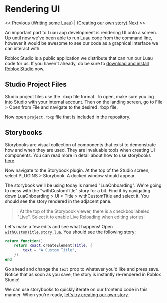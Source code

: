 # Rendering UI
[<< Previous (Writing some Luau)](2.writing-some-luau.md) | [(Creating our own story) Next >>](4.creating-our-own-story.md)

An important part to Luau app development is rendering UI onto a screen. Up until now we've been able to run Luau code from the command line, however it would be awesome to see our code as a graphical interface we can interact with.

Roblox Studio is a public application we distribute that can run our Luau code for us. If you haven't already, do be sure to [download and install Roblox Studio](https://developer.roblox.com/en-us/articles/Studio-Setup) now.

## Studio Project Files
Studio project files use the .rbxp file format. To open, make sure you log into Studio with your internal account. Then on the landing screen, go to File > Open from File and navigate to the desired .rbxp file.

Now open `project.rbxp` file that is included in the repository.

## Storybooks
Storybooks are visual collection of components that exist to demonstrate how and when they are used. They are invaluable tools when creating UI components. You can read more in detail about how to use storybooks [here](https://confluence.rbx.com/display/HOW/1005+-+Using+Developer+Storybooks).

Now navigate to the Storybook plugin. At the top of the Studio screen, select PLUGINS > Storybook. A docked window should appear.

The storybook we'll be using today is named "LuaOnboarding". We're going to mess with the "withCustomTitle" story for a bit. Find it by navigating down LuaOnboarding > UI > Title > withCustomTitle and select it. You should see the story rendered in the adjacent pane.

> :information_source: At the top of the Storybook viewer, there is a checkbox labeled "Live". Select it to enable Live Reloading when editing stories!

Let's make a few edits and see what happens! Open [`withCustomTitle.story.lua`](/src/UI/Title/withCustomTitle.story.lua). You should see the following story:

```lua
return function()
	return Roact.createElement(Title, {
		text = "A Custom Title",
	})
end
```

Go ahead and change the `text` prop to whatever you'd like and press save. Notice that as soon as you save, the story is instantly re-rendered in Roblox Studio!

We can use storybooks to quickly iterate on our frontend code in this manner. When you're ready, [let's try creating our own story](4.creating-our-own-story.md).
